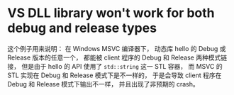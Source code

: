 # VS DLL library won't work for both debug and release types

这个例子用来说明： 在 Windows MSVC 编译器下， 动态库 hello 的 Debug 或 Release 版本的任意一个， 都能被 client 程序的 Debug 和 Release 两种模式链接， 但是由于 hello 的 API 使用了 `std::string` 这一 STL 容器， 而 MSVC 的 STL 实现在 Debug 和 Release 模式下是不一样的， 于是会导致 client 程序在 Debug 和 Release 模式下输出不一样， 并且出现了非预期的 crash。